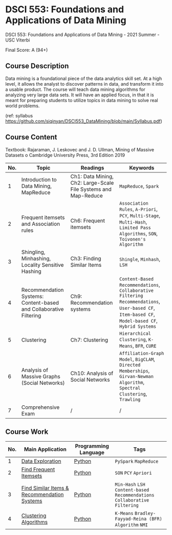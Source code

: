 # DSCI 553: Foundations and Applications of Data Mining
DSCI 553: Foundations and Applications of Data Mining - 2021 Summer - USC Viterbi

Final Score: A (94+)

## Course Description
Data mining is a foundational piece of the data analytics skill set. At a high level, it allows the analyst to discover patterns in data, and transform it into a usable product. The course will teach data mining algorithms for analyzing very large data sets. It will have an applied focus, in that it is meant for preparing students to utilize topics in data mining to solve real world problems.

(ref: syllabus https://github.com/siqinyan/DSCI553_DataMining/blob/main/Syllabus.pdf)

## Course Content
Textbook: Rajaraman, J. Leskovec and J. D. Ullman, Mining of Massive Datasets o Cambridge University Press, 3rd Edition 2019

|No.|    Topic    |    Readings    |   Keywords  |
|---|-------------|----------------|---------------|
|1|Introduction to Data Mining, MapReduce|Ch1: Data Mining, Ch2: Large-Scale File Systems and Map-Reduce|`MapReduce`, `Spark`|
|2|Frequent itemsets and Association rules|Ch6: Frequent itemsets|`Association Rules`, `A-Priori`, `PCY`, `Multi-Stage`, `Multi-Hash`, `Limited Pass Algorithms`, `SON`, `Toivonen's Algorithm`|
|3|Shingling, Minhashing, Locality Sensitive Hashing|Ch3: Finding Similar Items|`Shingle`, `Minhash`, `LSH`|
|4|Recommendation Systems: Content-based and Collaborative Filtering|Ch9: Recommendation systems|`Content-Based Recommendations`, `Collaborative Filtering Recommendations`, `User-based CF`, `Item-based CF`, `Model-based CF`, `Hybrid Systems`|
|5|Clustering|Ch7: Clustering|`Hierarchical Clustering`, `K-Means`, `BFR`, `CURE`|
|6|Analysis of Massive Graphs (Social Networks)|Ch10: Analysis of Social Networks|`Affiliation-Graph Model`, `BigCLAM`, `Directed Memberships`, `Girvan-Newman Algorithm`, `Spectral Clustering`, `Trawling`|
|7|Comprehensive Exam|/|/|


## Course Work
|No.|    Main Application    |Programming Language|Tags|
|---|------------------------|--------------------|----|
|1|[Data Exploration](https://github.com/siqinyan/DSCI553_DataMining/blob/main/HW1/HW1.pdf)|[Python](https://github.com/siqinyan/DSCI553_DataMining/tree/main/HW1) |`PySpark` `MapReduce`|
|2|[Find Frequent Itemsets](https://github.com/siqinyan/DSCI553_DataMining/blob/main/HW2/HW2.pdf)|[Python](https://github.com/siqinyan/DSCI553_DataMining/tree/main/HW2)|`SON` `PCY` `Apriori`|
|3|[Find Similar Items & Recommendation Systems](https://github.com/siqinyan/DSCI553_DataMining/blob/main/HW3/HW3.pdf)|[Python](https://github.com/siqinyan/DSCI553_DataMining/tree/main/HW3)|`Min-Hash` `LSH` `Content-based Recommendations` `Collaborative Filtering`|
|4|[Clustering Algorithms](https://github.com/siqinyan/DSCI553_DataMining/blob/main/HW4/HW4_new.pdf)|[Python](https://github.com/siqinyan/DSCI553_DataMining/tree/main/HW4)|`K-Means` `Bradley-Fayyad-Reina (BFR) Algorithm` `NMI`|